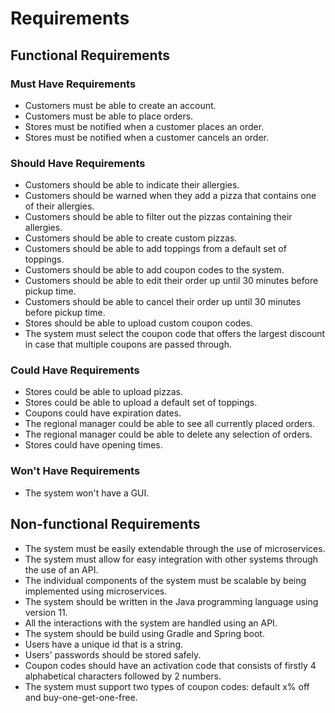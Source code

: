 # Requirements

## Functional Requirements

### Must Have Requirements

* Customers must be able to create an account.
* Customers must be able to place orders.
* Stores must be notified when a customer places an order.
* Stores must be notified when a customer cancels an order.

### Should Have Requirements

* Customers should be able to indicate their allergies.
* Customers should be warned when they add a pizza that contains one of their allergies.
* Customers should be able to filter out the pizzas containing their allergies.
* Customers should be able to create custom pizzas.
* Customers should be able to add toppings from a default set of toppings.
* Customers should be able to add coupon codes to the system.
* Customers should be able to edit their order up until 30 minutes before pickup time.
* Customers should be able to cancel their order up until 30 minutes before pickup time.
* Stores should be able to upload custom coupon codes.
* The system must select the coupon code that offers the largest discount in case that multiple coupons are passed through.

### Could Have Requirements

* Stores could be able to upload pizzas.
* Stores could be able to upload a default set of toppings.
* Coupons could have expiration dates.
* The regional manager could be able to see all currently placed orders.
* The regional manager could be able to delete any selection of orders.
* Stores could have opening times.

### Won't Have Requirements

* The system won't have a GUI.


## Non-functional Requirements

* The system must be easily extendable through the use of microservices.
* The system must allow for easy integration with other systems through the use of an API.
* The individual components of the system must be scalable by being implemented using microservices.
* The system should be written in the Java programming language using version 11.
* All the interactions with the system are handled using an API.
* The system should be build using Gradle and Spring boot.
* Users have a unique id that is a string.
* Users' passwords should be stored safely.
* Coupon codes should have an activation code that consists of firstly 4 alphabetical characters followed by 2 numbers.
* The system must support two types of coupon codes: default x% off and buy-one-get-one-free.

